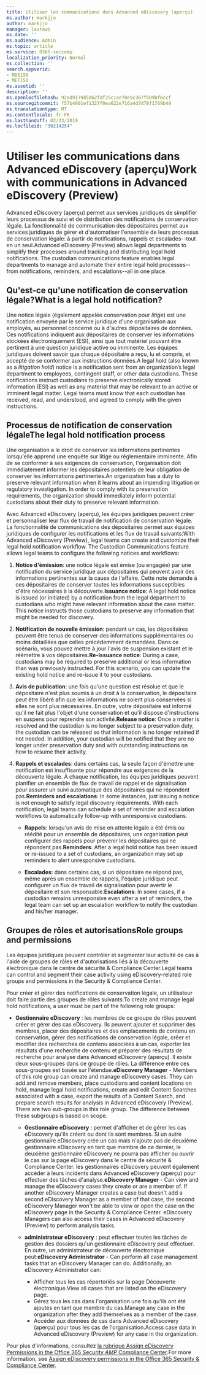 ```yaml
---
title: Utiliser les communications dans Advanced eDiscovery (aperçu)
ms.author: markjjo
author: markjjo
manager: laurawi
ms.date: ''
ms.audience: Admin
ms.topic: article
ms.service: O365-seccomp
localization_priority: Normal
ms.collection: ''
search.appverid:
- MOE150
- MET150
ms.assetid: ''
description: ''
ms.openlocfilehash: 92ad9179d5d62fdf25c1ae78e9c367f509bf6ccf
ms.sourcegitcommit: f57b4001ef1327f0ea622e716a4d7d78f1769b49
ms.translationtype: MT
ms.contentlocale: fr-FR
ms.lasthandoff: 02/23/2019
ms.locfileid: "30214254"
---
```

# <a name="work-with-communications-in-advanced-ediscovery-preview"></a><span data-ttu-id="8bd21-102">Utiliser les communications dans Advanced eDiscovery (aperçu)</span><span class="sxs-lookup"><span data-stu-id="8bd21-102">Work with communications in Advanced eDiscovery (Preview)</span></span>

<span data-ttu-id="8bd21-p101">Advanced eDiscovery (aperçu) permet aux services juridiques de simplifier leurs processus de suivi et de distribution des notifications de conservation légale. La fonctionnalité de communication des dépositaires permet aux services juridiques de gérer et d'automatiser l'ensemble de leurs processus de conservation légale: à partir de notifications, rappels et escalades--tout en un seul.</span><span class="sxs-lookup"><span data-stu-id="8bd21-p101">Advanced eDiscovery (Preview) allows legal departments to simplify their processes around tracking and distributing legal hold notifications. The custodian communications feature enables legal departments to manage and automate their entire legal hold processes--from notifications, reminders, and escalations--all in one place.</span></span>

## <a name="what-is-a-legal-hold-notification"></a><span data-ttu-id="8bd21-105">Qu'est-ce qu'une notification de conservation légale?</span><span class="sxs-lookup"><span data-stu-id="8bd21-105">What is a legal hold notification?</span></span>

<span data-ttu-id="8bd21-p102">Une notice légale (également appelée conservation pour *litige*) est une notification envoyée par le service juridique d'une organisation aux employés, au personnel concerné ou à d'autres dépositaires de données. Ces notifications indiquent aux dépositaires de conserver les informations stockées électroniquement (ESI), ainsi que tout matériel pouvant être pertinent à une question juridique active ou imminente. Les équipes juridiques doivent savoir que chaque dépositaire a reçu, lu et compris, et accepté de se conformer aux instructions données.</span><span class="sxs-lookup"><span data-stu-id="8bd21-p102">A legal hold (also known as a *litigation hold*) notice is a notification sent from an organization’s legal department to employees, contingent staff, or other data custodians. These notifications instruct custodians to preserve electronically stored information (ESI) as well as any material that may be relevant to an active or imminent legal matter. Legal teams must know that each custodian has received, read, and understood, and agreed to comply with the given instructions.</span></span>

## <a name="the-legal-hold-notification-process"></a><span data-ttu-id="8bd21-109">Processus de notification de conservation légale</span><span class="sxs-lookup"><span data-stu-id="8bd21-109">The legal hold notification process</span></span>

<span data-ttu-id="8bd21-p103">Une organisation a le droit de conserver les informations pertinentes lorsqu'elle apprend une enquête sur litige ou réglementaire imminente. Afin de se conformer à ses exigences de conservation, l'organisation doit immédiatement informer les dépositaires potentiels de leur obligation de conserver les informations pertinentes.</span><span class="sxs-lookup"><span data-stu-id="8bd21-p103">An organization has a duty to preserve relevant information when it learns about an impending litigation or regulatory investigation. In order to comply with its preservation requirements, the organization should immediately inform potential custodians about their duty to preserve relevant information.</span></span> 

<span data-ttu-id="8bd21-p104">Avec Advanced eDiscovery (aperçu), les équipes juridiques peuvent créer et personnaliser leur flux de travail de notification de conservation légale. La fonctionnalité de communications des dépositaires permet aux équipes juridiques de configurer les notifications et les flux de travail suivants:</span><span class="sxs-lookup"><span data-stu-id="8bd21-p104">With Advanced eDiscovery (Preview), legal teams can create and customize their legal hold notification workflow. The Custodian Communications feature allows legal teams to configure the following notices and workflows:</span></span>

1. <span data-ttu-id="8bd21-p105">**Notice d'émission**: une notice légale est émise (ou engagée) par une notification du service juridique aux dépositaires qui peuvent avoir des informations pertinentes sur la cause de l'affaire. Cette note demande à ces dépositaires de conserver toutes les informations susceptibles d'être nécessaires à la découverte.</span><span class="sxs-lookup"><span data-stu-id="8bd21-p105">**Issuance notice**: A legal hold notice is issued (or initiated) by a notification from the legal department to custodians who might have relevant information about the case matter. This notice instructs those custodians to preserve any information that might be needed for discovery.</span></span> 
   
2.  <span data-ttu-id="8bd21-p106">**Notification de nouvelle émission**: pendant un cas, les dépositaires peuvent être tenus de conserver des informations supplémentaires ou moins détaillées que celles précédemment demandées. Dans ce scénario, vous pouvez mettre à jour l'avis de suspension existant et le réémettre à vos dépositaires.</span><span class="sxs-lookup"><span data-stu-id="8bd21-p106">**Re-Issuance notice**: During a case, custodians may be required to preserve additional or less information than was previously instructed. For this scenario, you can update the existing hold notice and re-issue it to your custodians.</span></span>

3.  <span data-ttu-id="8bd21-p107">**Avis de publication**: une fois qu'une question est résolue et que le dépositaire n'est plus soumis à un droit à la conservation, le dépositaire peut être libéré afin que les informations ne soient plus conservées si elles ne sont plus nécessaires. En outre, votre dépositaire est informé qu'il ne fait plus l'objet d'une conservation et qu'il dispose d'instructions en suspens pour reprendre son activité.</span><span class="sxs-lookup"><span data-stu-id="8bd21-p107">**Release notice**: Once a matter is resolved and the custodian is no longer subject to a preservation duty, the custodian can be released so that information is no longer retained if not needed. In addition, your custodian will be notified that they are no longer under preservation duty and with outstanding instructions on how to resume their activity.</span></span>

4. <span data-ttu-id="8bd21-p108">**Rappels et escalades**: dans certains cas, la seule façon d'émettre une notification est insuffisante pour répondre aux exigences de la découverte légale. À chaque notification, les équipes juridiques peuvent planifier un ensemble de flux de travail de rappel et de signalisation pour assurer un suivi automatique des dépositaires qui ne répondent pas.</span><span class="sxs-lookup"><span data-stu-id="8bd21-p108">**Reminders and escalations**: In some instances, just issuing a notice is not enough to satisfy legal discovery requirements. With each notification, legal teams can schedule a set of reminder and escalation workflows to automatically follow-up with unresponsive custodians.</span></span>

    - <span data-ttu-id="8bd21-122">**Rappels**: lorsqu'un avis de mise en attente légale a été émis ou réédité pour un ensemble de dépositaires, une organisation peut configurer des rappels pour prévenir les dépositaires qui ne répondent pas.</span><span class="sxs-lookup"><span data-stu-id="8bd21-122">**Reminders**:  After a legal hold notice has been issued or re-issued to a set of custodians, an organization may set up reminders to alert unresponsive custodians.</span></span> 

    - <span data-ttu-id="8bd21-123">**Escalades**: dans certains cas, si un dépositaire ne répond pas, même après un ensemble de rappels, l'équipe juridique peut configurer un flux de travail de signalisation pour avertir le dépositaire et son responsable.</span><span class="sxs-lookup"><span data-stu-id="8bd21-123">**Escalations**: In some cases, if a custodian remains unresponsive even after a set of reminders, the legal team can set up an escalation workflow to notify the custodian and his/her manager.</span></span>

## <a name="role-groups-and-permissions"></a><span data-ttu-id="8bd21-124">Groupes de rôles et autorisations</span><span class="sxs-lookup"><span data-stu-id="8bd21-124">Role groups and permissions</span></span> 

<span data-ttu-id="8bd21-125">Les équipes juridiques peuvent contrôler et segmenter leur activité de cas à l'aide de groupes de rôles et d'autorisations liés à la découverte électronique dans le centre de sécurité & Compliance Center.</span><span class="sxs-lookup"><span data-stu-id="8bd21-125">Legal teams can control and segment their case activity using eDiscovery-related role groups and permissions in the Security & Compliance Center.</span></span> 

<span data-ttu-id="8bd21-126">Pour créer et gérer des notifications de conservation légale, un utilisateur doit faire partie des groupes de rôles suivants:</span><span class="sxs-lookup"><span data-stu-id="8bd21-126">To create and manage legal hold notifications, a user must be part of the following role groups:</span></span>

- <span data-ttu-id="8bd21-p109">**Gestionnaire eDiscovery** : les membres de ce groupe de rôles peuvent créer et gérer des cas eDiscovery. Ils peuvent ajouter et supprimer des membres, placer des dépositaires et des emplacements de contenu en conservation, gérer des notifications de conservation légale, créer et modifier des recherches de contenu associées à un cas, exporter les résultats d'une recherche de contenu et préparer des résultats de recherche pour analyse dans Advanced eDiscovery (aperçu). Il existe deux sous-groupes dans ce groupe de rôles. La différence entre ces sous-groupes est basée sur l'étendue.</span><span class="sxs-lookup"><span data-stu-id="8bd21-p109">**eDiscovery Manager** - Members of this role group can create and manage eDiscovery cases. They can add and remove members, place custodians and content locations on hold, manage legal hold notifications, create and edit Content Searches associated with a case, export the results of a Content Search, and prepare search results for analysis in Advanced eDiscovery (Preview). There are two sub-groups in this role group. The difference between these subgroups is based on scope.</span></span>

  - <span data-ttu-id="8bd21-p110">**Gestionnaire eDiscovery** : permet d'afficher et de gérer les cas eDiscovery qu'ils créent ou dont ils sont membres. Si un autre gestionnaire eDiscovery crée un cas mais n'ajoute pas de deuxième gestionnaire eDiscovery en tant que membre de ce dernier, le deuxième gestionnaire eDiscovery ne pourra pas afficher ou ouvrir le cas sur la page eDiscovery dans le centre de sécurité & Compliance Center. les gestionnaires eDiscovery peuvent également accéder à leurs incidents dans Advanced eDiscovery (aperçu) pour effectuer des tâches d'analyse.</span><span class="sxs-lookup"><span data-stu-id="8bd21-p110">**eDiscovery Manager** - Can view and manage the eDiscovery cases they create or are a member of. If another eDiscovery Manager creates a case but doesn't add a second eDiscovery Manager as a member of that case, the second eDiscovery Manager won't be able to view or open the case on the eDiscovery page in the Security & Compliance Center. eDiscovery Managers can also access their cases in Advanced eDiscovery (Preview) to perform analysis tasks.</span></span>

  - <span data-ttu-id="8bd21-p111">**administrateur eDiscovery** : peut effectuer toutes les tâches de gestion des dossiers qu'un gestionnaire eDiscovery peut effectuer. En outre, un administrateur de découverte électronique peut:</span><span class="sxs-lookup"><span data-stu-id="8bd21-p111">**eDiscovery Administrator** - Can perform all case management tasks that an eDiscovery Manager can do. Additionally, an eDiscovery Administrator can:</span></span>
    
    - <span data-ttu-id="8bd21-136">Afficher tous les cas répertoriés sur la page Découverte électronique.</span><span class="sxs-lookup"><span data-stu-id="8bd21-136">View all cases that are listed on the eDiscovery page.</span></span>
    - <span data-ttu-id="8bd21-137">Gérez tous les cas dans l'organisation une fois qu'ils ont été ajoutés en tant que membre du cas.</span><span class="sxs-lookup"><span data-stu-id="8bd21-137">Manage any case in the organization after they add themselves as a member of the case.</span></span>
    - <span data-ttu-id="8bd21-138">Accéder aux données de cas dans Advanced eDiscovery (aperçu) pour tous les cas de l'organisation.</span><span class="sxs-lookup"><span data-stu-id="8bd21-138">Access case data in Advanced eDiscovery (Preview) for any case in the organization.</span></span>

<span data-ttu-id="8bd21-139">Pour plus d'informations, consultez [la rubrique Assign eDiscovery Permissions in the Office 365 Security _AMP_ Compliance Center](../assign-ediscovery-permissions.md).</span><span class="sxs-lookup"><span data-stu-id="8bd21-139">For more information, see [Assign eDiscovery permissions in the Office 365 Security & Compliance Center](../assign-ediscovery-permissions.md).</span></span>